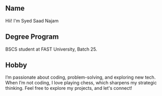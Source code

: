 ## Name
Hii! I'm Syed Saad Najam
## Degree Program
BSCS student at FAST University, Batch 25. 
## Hobby 
I’m passionate about coding, problem-solving, and exploring new tech. When I’m not coding, I love playing chess, which sharpens my strategic thinking. Feel free to explore my projects, and let's connect!
